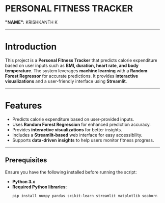 # PERSONAL FITNESS TRACKER

**"NAME":** KRISHKANTH K  

---

# **Introduction**  
This project is a **Personal Fitness Tracker** that predicts calorie expenditure based on user inputs such as **BMI, duration, heart rate, and body temperature**. The system leverages **machine learning** with a **Random Forest Regressor** for accurate predictions. It provides **interactive visualizations** and a user-friendly interface using **Streamlit**.

---

# **Features**  

- Predicts calorie expenditure based on user-provided inputs.  
- Uses **Random Forest Regression** for enhanced prediction accuracy.  
- Provides **interactive visualizations** for better insights.  
- Includes a **Streamlit-based** web interface for easy accessibility.  
- Supports **data-driven insights** to help users monitor fitness progress.  

---
## **Prerequisites**  

Ensure you have the following installed before running the script:

- **Python 3.x**  
- **Required Python libraries:**  
  ```sh
  pip install numpy pandas scikit-learn streamlit matplotlib seaborn
